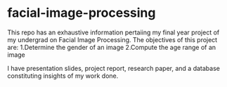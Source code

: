 # facial-image-processing

This repo has an exhaustive information pertaiing my final year project of my undergrad on Facial Image Processing.
The objectives of this project are:
   1.Determine the gender of an image
   2.Compute the age range of an image
   
I have presentation slides, project report, research paper, and a database constituting insights of my work done.
